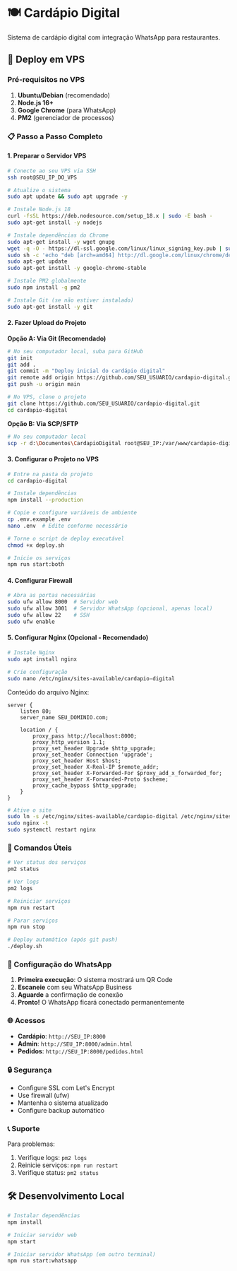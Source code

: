 # 🍽️ Cardápio Digital

Sistema de cardápio digital com integração WhatsApp para restaurantes.

## 🚀 Deploy em VPS

### Pré-requisitos no VPS

1. **Ubuntu/Debian** (recomendado)
2. **Node.js 16+**
3. **Google Chrome** (para WhatsApp)
4. **PM2** (gerenciador de processos)

### 📋 Passo a Passo Completo

#### 1. Preparar o Servidor VPS

```bash
# Conecte ao seu VPS via SSH
ssh root@SEU_IP_DO_VPS

# Atualize o sistema
sudo apt update && sudo apt upgrade -y

# Instale Node.js 18
curl -fsSL https://deb.nodesource.com/setup_18.x | sudo -E bash -
sudo apt-get install -y nodejs

# Instale dependências do Chrome
sudo apt-get install -y wget gnupg
wget -q -O - https://dl-ssl.google.com/linux/linux_signing_key.pub | sudo apt-key add -
sudo sh -c 'echo "deb [arch=amd64] http://dl.google.com/linux/chrome/deb/ stable main" >> /etc/apt/sources.list.d/google.list'
sudo apt-get update
sudo apt-get install -y google-chrome-stable

# Instale PM2 globalmente
sudo npm install -g pm2

# Instale Git (se não estiver instalado)
sudo apt-get install -y git
```

#### 2. Fazer Upload do Projeto

**Opção A: Via Git (Recomendado)**
```bash
# No seu computador local, suba para GitHub
git init
git add .
git commit -m "Deploy inicial do cardápio digital"
git remote add origin https://github.com/SEU_USUARIO/cardapio-digital.git
git push -u origin main

# No VPS, clone o projeto
git clone https://github.com/SEU_USUARIO/cardapio-digital.git
cd cardapio-digital
```

**Opção B: Via SCP/SFTP**
```bash
# No seu computador local
scp -r d:\Documentos\CardapioDigital root@SEU_IP:/var/www/cardapio-digital
```

#### 3. Configurar o Projeto no VPS

```bash
# Entre na pasta do projeto
cd cardapio-digital

# Instale dependências
npm install --production

# Copie e configure variáveis de ambiente
cp .env.example .env
nano .env  # Edite conforme necessário

# Torne o script de deploy executável
chmod +x deploy.sh

# Inicie os serviços
npm run start:both
```

#### 4. Configurar Firewall

```bash
# Abra as portas necessárias
sudo ufw allow 8000  # Servidor web
sudo ufw allow 3001  # Servidor WhatsApp (opcional, apenas local)
sudo ufw allow 22    # SSH
sudo ufw enable
```

#### 5. Configurar Nginx (Opcional - Recomendado)

```bash
# Instale Nginx
sudo apt install nginx

# Crie configuração
sudo nano /etc/nginx/sites-available/cardapio-digital
```

Conteúdo do arquivo Nginx:
```nginx
server {
    listen 80;
    server_name SEU_DOMINIO.com;

    location / {
        proxy_pass http://localhost:8000;
        proxy_http_version 1.1;
        proxy_set_header Upgrade $http_upgrade;
        proxy_set_header Connection 'upgrade';
        proxy_set_header Host $host;
        proxy_set_header X-Real-IP $remote_addr;
        proxy_set_header X-Forwarded-For $proxy_add_x_forwarded_for;
        proxy_set_header X-Forwarded-Proto $scheme;
        proxy_cache_bypass $http_upgrade;
    }
}
```

```bash
# Ative o site
sudo ln -s /etc/nginx/sites-available/cardapio-digital /etc/nginx/sites-enabled/
sudo nginx -t
sudo systemctl restart nginx
```

### 🔧 Comandos Úteis

```bash
# Ver status dos serviços
pm2 status

# Ver logs
pm2 logs

# Reiniciar serviços
npm run restart

# Parar serviços
npm run stop

# Deploy automático (após git push)
./deploy.sh
```

### 📱 Configuração do WhatsApp

1. **Primeira execução**: O sistema mostrará um QR Code
2. **Escaneie** com seu WhatsApp Business
3. **Aguarde** a confirmação de conexão
4. **Pronto!** O WhatsApp ficará conectado permanentemente

### 🌐 Acessos

- **Cardápio**: `http://SEU_IP:8000`
- **Admin**: `http://SEU_IP:8000/admin.html`
- **Pedidos**: `http://SEU_IP:8000/pedidos.html`

### 🔒 Segurança

- Configure SSL com Let's Encrypt
- Use firewall (ufw)
- Mantenha o sistema atualizado
- Configure backup automático

### 📞 Suporte

Para problemas:
1. Verifique logs: `pm2 logs`
2. Reinicie serviços: `npm run restart`
3. Verifique status: `pm2 status`

## 🛠️ Desenvolvimento Local

```bash
# Instalar dependências
npm install

# Iniciar servidor web
npm start

# Iniciar servidor WhatsApp (em outro terminal)
npm run start:whatsapp
```